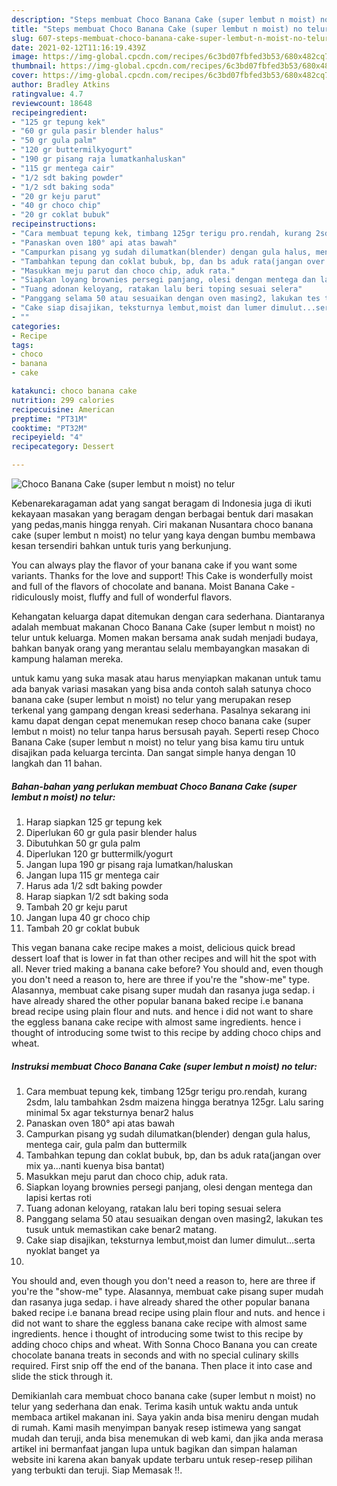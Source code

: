 ```yaml
---
description: "Steps membuat Choco Banana Cake (super lembut n moist) no telur Teruji"
title: "Steps membuat Choco Banana Cake (super lembut n moist) no telur Teruji"
slug: 607-steps-membuat-choco-banana-cake-super-lembut-n-moist-no-telur-teruji
date: 2021-02-12T11:16:19.439Z
image: https://img-global.cpcdn.com/recipes/6c3bd07fbfed3b53/680x482cq70/choco-banana-cake-super-lembut-n-moist-no-telur-foto-resep-utama.jpg
thumbnail: https://img-global.cpcdn.com/recipes/6c3bd07fbfed3b53/680x482cq70/choco-banana-cake-super-lembut-n-moist-no-telur-foto-resep-utama.jpg
cover: https://img-global.cpcdn.com/recipes/6c3bd07fbfed3b53/680x482cq70/choco-banana-cake-super-lembut-n-moist-no-telur-foto-resep-utama.jpg
author: Bradley Atkins
ratingvalue: 4.7
reviewcount: 18648
recipeingredient:
- "125 gr tepung kek"
- "60 gr gula pasir blender halus"
- "50 gr gula palm"
- "120 gr buttermilkyogurt"
- "190 gr pisang raja lumatkanhaluskan"
- "115 gr mentega cair"
- "1/2 sdt baking powder"
- "1/2 sdt baking soda"
- "20 gr keju parut"
- "40 gr choco chip"
- "20 gr coklat bubuk"
recipeinstructions:
- "Cara membuat tepung kek, timbang 125gr terigu pro.rendah, kurang 2sdm, lalu tambahkan 2sdm maizena hingga beratnya 125gr. Lalu saring minimal 5x agar teksturnya benar2 halus"
- "Panaskan oven 180° api atas bawah"
- "Campurkan pisang yg sudah dilumatkan(blender) dengan gula halus, mentega cair, gula palm dan buttermilk"
- "Tambahkan tepung dan coklat bubuk, bp, dan bs aduk rata(jangan over mix ya...nanti kuenya bisa bantat)"
- "Masukkan meju parut dan choco chip, aduk rata."
- "Siapkan loyang brownies persegi panjang, olesi dengan mentega dan lapisi kertas roti"
- "Tuang adonan keloyang, ratakan lalu beri toping sesuai selera"
- "Panggang selama 50 atau sesuaikan dengan oven masing2, lakukan tes tusuk untuk memastikan cake benar2 matang."
- "Cake siap disajikan, teksturnya lembut,moist dan lumer dimulut...serta nyoklat banget ya"
- ""
categories:
- Recipe
tags:
- choco
- banana
- cake

katakunci: choco banana cake 
nutrition: 299 calories
recipecuisine: American
preptime: "PT31M"
cooktime: "PT32M"
recipeyield: "4"
recipecategory: Dessert

---
```



![Choco Banana Cake (super lembut n moist) no telur](https://img-global.cpcdn.com/recipes/6c3bd07fbfed3b53/680x482cq70/choco-banana-cake-super-lembut-n-moist-no-telur-foto-resep-utama.jpg)

Kebenarekaragaman adat yang sangat beragam di Indonesia juga di ikuti kekayaan masakan yang beragam dengan berbagai bentuk dari masakan yang pedas,manis hingga renyah. Ciri makanan Nusantara choco banana cake (super lembut n moist) no telur yang kaya dengan bumbu membawa kesan tersendiri bahkan untuk turis yang berkunjung.


You can always play the flavor of your banana cake if you want some variants. Thanks for the love and support! This Cake is wonderfully moist and full of the flavors of chocolate and banana. Moist Banana Cake - ridiculously moist, fluffy and full of wonderful flavors.

Kehangatan keluarga dapat ditemukan dengan cara sederhana. Diantaranya adalah membuat makanan Choco Banana Cake (super lembut n moist) no telur untuk keluarga. Momen makan bersama anak sudah menjadi budaya, bahkan banyak orang yang merantau selalu membayangkan masakan di kampung halaman mereka.

untuk kamu yang suka masak atau harus menyiapkan makanan untuk tamu ada banyak variasi masakan yang bisa anda contoh salah satunya choco banana cake (super lembut n moist) no telur yang merupakan resep terkenal yang gampang dengan kreasi sederhana. Pasalnya sekarang ini kamu dapat dengan cepat menemukan resep choco banana cake (super lembut n moist) no telur tanpa harus bersusah payah.
Seperti resep Choco Banana Cake (super lembut n moist) no telur yang bisa kamu tiru untuk disajikan pada keluarga tercinta. Dan sangat simple hanya dengan 10 langkah dan 11 bahan.


<!--inarticleads1-->

##### Bahan-bahan yang perlukan membuat Choco Banana Cake (super lembut n moist) no telur:

1. Harap siapkan 125 gr tepung kek
1. Diperlukan 60 gr gula pasir blender halus
1. Dibutuhkan 50 gr gula palm
1. Diperlukan 120 gr buttermilk/yogurt
1. Jangan lupa 190 gr pisang raja lumatkan/haluskan
1. Jangan lupa 115 gr mentega cair
1. Harus ada 1/2 sdt baking powder
1. Harap siapkan 1/2 sdt baking soda
1. Tambah 20 gr keju parut
1. Jangan lupa 40 gr choco chip
1. Tambah 20 gr coklat bubuk


This vegan banana cake recipe makes a moist, delicious quick bread dessert loaf that is lower in fat than other recipes and will hit the spot with all. Never tried making a banana cake before? You should and, even though you don&#39;t need a reason to, here are three if you&#39;re the &#34;show-me&#34; type. Alasannya, membuat cake pisang super mudah dan rasanya juga sedap. i have already shared the other popular banana baked recipe i.e banana bread recipe using plain flour and nuts. and hence i did not want to share the eggless banana cake recipe with almost same ingredients. hence i thought of introducing some twist to this recipe by adding choco chips and wheat. 

<!--inarticleads2-->

##### Instruksi membuat  Choco Banana Cake (super lembut n moist) no telur:

1. Cara membuat tepung kek, timbang 125gr terigu pro.rendah, kurang 2sdm, lalu tambahkan 2sdm maizena hingga beratnya 125gr. Lalu saring minimal 5x agar teksturnya benar2 halus
1. Panaskan oven 180° api atas bawah
1. Campurkan pisang yg sudah dilumatkan(blender) dengan gula halus, mentega cair, gula palm dan buttermilk
1. Tambahkan tepung dan coklat bubuk, bp, dan bs aduk rata(jangan over mix ya...nanti kuenya bisa bantat)
1. Masukkan meju parut dan choco chip, aduk rata.
1. Siapkan loyang brownies persegi panjang, olesi dengan mentega dan lapisi kertas roti
1. Tuang adonan keloyang, ratakan lalu beri toping sesuai selera
1. Panggang selama 50 atau sesuaikan dengan oven masing2, lakukan tes tusuk untuk memastikan cake benar2 matang.
1. Cake siap disajikan, teksturnya lembut,moist dan lumer dimulut...serta nyoklat banget ya
1. 


You should and, even though you don&#39;t need a reason to, here are three if you&#39;re the &#34;show-me&#34; type. Alasannya, membuat cake pisang super mudah dan rasanya juga sedap. i have already shared the other popular banana baked recipe i.e banana bread recipe using plain flour and nuts. and hence i did not want to share the eggless banana cake recipe with almost same ingredients. hence i thought of introducing some twist to this recipe by adding choco chips and wheat. With Sonna Choco Banana you can create chocolate banana treats in seconds and with no special culinary skills required. First snip off the end of the banana. Then place it into case and slide the stick through it. 

Demikianlah cara membuat choco banana cake (super lembut n moist) no telur yang sederhana dan enak. Terima kasih untuk waktu anda untuk membaca artikel makanan ini. Saya yakin anda bisa meniru dengan mudah di rumah. Kami masih menyimpan banyak resep istimewa yang sangat mudah dan teruji, anda bisa menemukan di web kami, dan jika anda merasa artikel ini bermanfaat jangan lupa untuk bagikan dan simpan halaman website ini karena akan banyak update terbaru untuk resep-resep pilihan yang terbukti dan teruji. Siap Memasak !!. 
